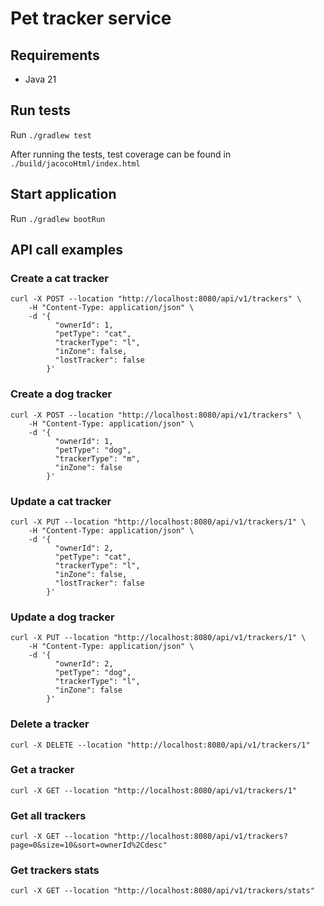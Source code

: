 # Pet tracker service
## Requirements
- Java 21

## Run tests
Run `./gradlew test`

After running the tests, test coverage can be found in `./build/jacocoHtml/index.html`

## Start application
Run `./gradlew bootRun`

## API call examples
### Create a cat tracker
```
curl -X POST --location "http://localhost:8080/api/v1/trackers" \
    -H "Content-Type: application/json" \
    -d '{
          "ownerId": 1,
          "petType": "cat",
          "trackerType": "l",
          "inZone": false,
          "lostTracker": false
        }'
```
### Create a dog tracker
```
curl -X POST --location "http://localhost:8080/api/v1/trackers" \
    -H "Content-Type: application/json" \
    -d '{
          "ownerId": 1,
          "petType": "dog",
          "trackerType": "m",
          "inZone": false
        }'
```
### Update a cat tracker
```
curl -X PUT --location "http://localhost:8080/api/v1/trackers/1" \
    -H "Content-Type: application/json" \
    -d '{
          "ownerId": 2,
          "petType": "cat",
          "trackerType": "l",
          "inZone": false,
          "lostTracker": false
        }'
```
### Update a dog tracker
```
curl -X PUT --location "http://localhost:8080/api/v1/trackers/1" \
    -H "Content-Type: application/json" \
    -d '{
          "ownerId": 2,
          "petType": "dog",
          "trackerType": "l",
          "inZone": false
        }'
```
### Delete a tracker
```
curl -X DELETE --location "http://localhost:8080/api/v1/trackers/1"
```
### Get a tracker
```
curl -X GET --location "http://localhost:8080/api/v1/trackers/1"
```
### Get all trackers
```
curl -X GET --location "http://localhost:8080/api/v1/trackers?page=0&size=10&sort=ownerId%2Cdesc"
```
### Get trackers stats
```
curl -X GET --location "http://localhost:8080/api/v1/trackers/stats"
```
